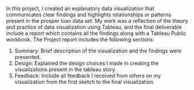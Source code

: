 In this project, I created an explanatory data visualization that communicates clear findings and highlights relationships or patterns present in the prosper loan data set. My work was a reflection of the theory and practice of data visualization using Tableau, and the final deliverable include a report which contains all the findings along with a Tableau Public workbook.
The Project report includes the following sections:
1. Summary: Brief description of the visualization and the findings were presented.
2. Design: Explained the design choices I made in creating the visualizations present in the tableau story.
3. Feedback: Include all feedback I received from others on my visualization from the first sketch to the final visualization.